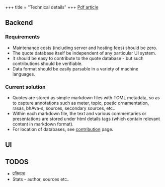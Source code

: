 +++
title = "Technical details"
+++
[Pdf article](/articles/intro2022/subhAShita-db-deduplication.pdf)

## Backend
### Requirements
- Maintenance costs (including server and hosting fees) should be zero.
- The quote database itself be independent of any particular UI system.
- It should be easy to contribute to the quote database - but such contributions should be verifiable.
- Data format should be easily parsable in a variety of machine languages.

### Current solution
- Quotes are stored as simple markdown files with TOML metadata, so as to capture annotations such as meter, topic, poetic ornamentation, rasas, bhAva-s, sources, secondary sources, etc..
- Within each markdown file, the text and various commentaries or presentations are stored under html details tags (which contain relevant content in markdown format).
- For location of databases, see [contribution](../contribution) page.

## UI
## TODOS
- प्रतिमाला
- Stats - author, sources etc..
